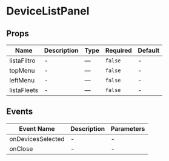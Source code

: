 # DeviceListPanel

## Props

<!-- @vuese:DeviceListPanel:props:start -->
|Name|Description|Type|Required|Default|
|---|---|---|---|---|
|listaFiltro|-|—|`false`|-|
|topMenu|-|—|`false`|-|
|leftMenu|-|—|`false`|-|
|listaFleets|-|—|`false`|-|

<!-- @vuese:DeviceListPanel:props:end -->


## Events

<!-- @vuese:DeviceListPanel:events:start -->
|Event Name|Description|Parameters|
|---|---|---|
|onDevicesSelected|-|-|
|onClose|-|-|

<!-- @vuese:DeviceListPanel:events:end -->


